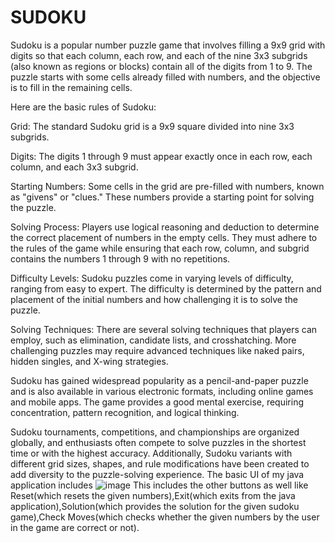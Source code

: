 # SUDOKU
Sudoku is a popular number puzzle game that involves filling a 9x9 grid with digits so that each column, each row, and each of the nine 3x3 subgrids (also known as regions or blocks) contain all of the digits from 1 to 9. The puzzle starts with some cells already filled with numbers, and the objective is to fill in the remaining cells.

Here are the basic rules of Sudoku:

Grid: The standard Sudoku grid is a 9x9 square divided into nine 3x3 subgrids.

Digits: The digits 1 through 9 must appear exactly once in each row, each column, and each 3x3 subgrid.

Starting Numbers: Some cells in the grid are pre-filled with numbers, known as "givens" or "clues." These numbers provide a starting point for solving the puzzle.

Solving Process: Players use logical reasoning and deduction to determine the correct placement of numbers in the empty cells. They must adhere to the rules of the game while ensuring that each row, column, and subgrid contains the numbers 1 through 9 with no repetitions.

Difficulty Levels: Sudoku puzzles come in varying levels of difficulty, ranging from easy to expert. The difficulty is determined by the pattern and placement of the initial numbers and how challenging it is to solve the puzzle.

Solving Techniques: There are several solving techniques that players can employ, such as elimination, candidate lists, and crosshatching. More challenging puzzles may require advanced techniques like naked pairs, hidden singles, and X-wing strategies.

Sudoku has gained widespread popularity as a pencil-and-paper puzzle and is also available in various electronic formats, including online games and mobile apps. The game provides a good mental exercise, requiring concentration, pattern recognition, and logical thinking.

Sudoku tournaments, competitions, and championships are organized globally, and enthusiasts often compete to solve puzzles in the shortest time or with the highest accuracy. Additionally, Sudoku variants with different grid sizes, shapes, and rule modifications have been created to add diversity to the puzzle-solving experience.
The basic UI of my java application includes 
![image](https://github.com/KondaShriya/SUDOKU/assets/99605851/4f1d7ac6-12f1-4220-98a2-5aff65292561)
This includes the other buttons as well like Reset(which resets the given numbers),Exit(which exits from the java application),Solution(which provides the solution for the given sudoku game),Check Moves(which checks whether the given numbers by the user in the game are correct or not).
